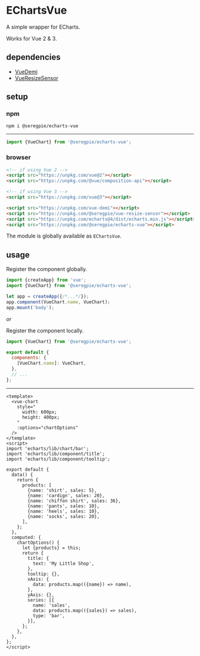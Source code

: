 # EChartsVue

A simple wrapper for ECharts.

Works for Vue 2 & 3.

## dependencies

- [VueDemi](https://github.com/antfu/vue-demi)
- [VueResizeSensor](https://github.com/SeregPie/VueResizeSensor)

## setup

### npm

```shell
npm i @seregpie/echarts-vue
```

---

```javascript
import {VueChart} from '@seregpie/echarts-vue';
```

### browser

```html
<!-- if using Vue 2 -->
<script src="https://unpkg.com/vue@2"></script>
<script src="https://unpkg.com/@vue/composition-api"></script>

<!-- if using Vue 3 -->
<script src="https://unpkg.com/vue@3"></script>

<script src="https://unpkg.com/vue-demi"></script>
<script src="https://unpkg.com/@seregpie/vue-resize-sensor"></script>
<script src="https://unpkg.com/echarts@4/dist/echarts.min.js"></script>
<script src="https://unpkg.com/@seregpie/echarts-vue"></script>
```

The module is globally available as `EChartsVue`.

## usage

Register the component globally.

```javascript
import {createApp} from 'vue';
import {VueChart} from '@seregpie/echarts-vue';

let app = createApp({/*...*/});
app.component(VueChart.name, VueChart);
app.mount('body');
```

*or*

Register the component locally.

```javascript
import {VueChart} from '@seregpie/echarts-vue';

export default {
  components: {
    [VueChart.name]: VueChart,
  },
  // ...
};
```

---

```vue
<template>
  <vue-chart
    style="
      width: 600px;
      height: 400px;
    "
    :options="chartOptions"
  />
</template>
<script>
import 'echarts/lib/chart/bar';
import 'echarts/lib/component/title';
import 'echarts/lib/component/tooltip';

export default {
  data() {
    return {
      products: [
        {name: 'shirt', sales: 5},
        {name: 'cardign', sales: 20},
        {name: 'chiffon shirt', sales: 36},
        {name: 'pants', sales: 10},
        {name: 'heels', sales: 10},
        {name: 'socks', sales: 20},
      ],
    };
  },
  computed: {
    chartOptions() {
      let {products} = this;
      return {
        title: {
          text: 'My Little Shop',
        },
        tooltip: {},
        xAxis: {
          data: products.map(({name}) => name),
        },
        yAxis: {},
        series: [{
          name: 'sales',
          data: products.map(({sales}) => sales),
          type: 'bar',
        }],
      };
    },
  },
};
</script>
```
